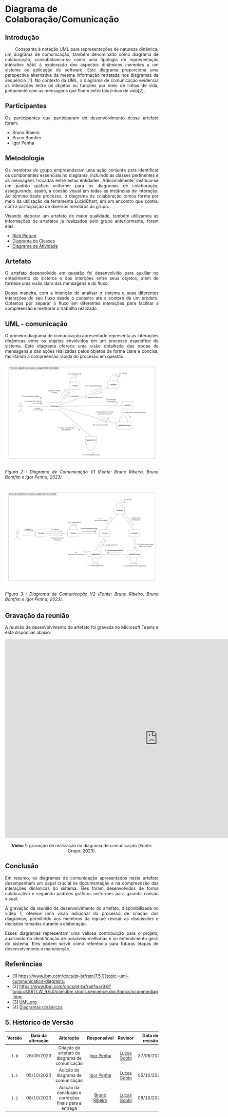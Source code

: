 <div class="body">

# Diagrama de Colaboração/Comunicação

## Introdução

<div align="justify">

&emsp;&emsp; Consoante à notação UML para representações de natureza dinâmica, um diagrama de comunicação, também denominado como diagrama de colaboração, 
consubstancia-se como uma tipologia de representação interativa hábil à exploração dos aspectos dinâmicos inerentes a um sistema ou aplicação de software. 
Este diagrama proporciona uma perspectiva alternativa da mesma informação retratada nos diagramas de sequência [1]. No contexto da UML,
o diagrama de comunicação evidencia as interações entre os objetos ou funções por meio de linhas de vida, juntamente com as 
mensagens que fluem entre tais linhas de vida[2].

## Participantes

Os participantes que participaram do desenvolvimento desse artefato foram:

- Bruno Ribeiro
- Bruno Bomfim
- Igor Penha

## Metodologia

Os membros do grupo empreenderam uma ação conjunta para identificar os componentes essenciais no diagrama, incluindo as classes 
pertinentes e as mensagens trocadas entre estas entidades. Adicionalmente, instituiu-se um padrão gráfico uniforme para os diagramas de colaboração, 
assegurando, assim, a coesão visual em todas as instâncias de interação. Ao término deste processo, o diagrama de colaboração tomou forma por 
meio da utilização da ferramenta LucidChart, em um encontro que contou com a participação de diversos membros do grupo.

Visando elaborar um artefato de maior qualidade, também utilizamos as informações de artefatos já realizados pelo grupo anteriormente, foram eles:

- [Rich Picture](https://unbarqdsw2023-2.github.io/2023.2_G4_ProjetoAmericanas/#/Base/richPicture)
- [Diagrama de Classes]()
- [Diagrama de Atividade]()

## Artefato

O artefato desenvolvido em questão foi desenvolvido para auxiliar no entedimento do sistema e das interções entre seus objetos, além de 
fornece uma visão clara das mensagens e do fluxo.

Dessa maneira, com a intenção de analisar o sistema e suas diferentes interações do seu fluxo desde o cadastro até a compra de um produto.
Optamos por separar o fluxo em diferentes interações para facilitar a compreensão e melhorar o trabalho realizado.

## UML - comunicação

O primeiro diagrama de comunicação apresentado representa as interações dinâmicas entre os objetos envolvidos em um processo específico do sistema. Este diagrama oferece uma visão detalhada das trocas de mensagens e das ações realizadas pelos objetos de forma clara e concisa, facilitando a compreensão rápida do processo em questão.

<div style="display: center; align-items: center;">
  <img src="../../images/t2-Modelagem/DiagramaComunicacao.png" alt="Diagrama de comunicação" style="margin-right: 20px;"/>
  <div style="flex-grow: 1;">
    <h6 style="text-align: flex;">
    Figura 2 : Diagrama de Comunicação V1 (Fonte: Bruno Ribeiro, Bruno Bomfim e Igor Penha, 2023).
    </h6>
  </div>
</div>

<div style="display: center; align-items: center;">
  <img src="../../images/t2-Modelagem/diagramaComunicacaoAmericanas.png" alt="Diagrama de comunicação" style="margin-right: 20px;"/>
  <div style="flex-grow: 1;">
    <h6 style="text-align: flex;">
    Figura 3 : Diagrama de Comunicação V2 (Fonte: Bruno Ribeiro, Bruno Bomfim e Igor Penha, 2023).
    </h6>
  </div>
</div>


## Gravação da reunião

A reunião de desenvolvimento do artefato foi gravada no Microsoft Teams e está disponível abaixo: 

<iframe width="1000vw" height="650vh" src="https://www.youtube.com/embed/QJ08eS1TtVs" title="Diagrama de comunicação" frameborder="0" allow="accelerometer; autoplay; clipboard-write; encrypted-media; gyroscope; picture-in-picture" allowfullscreen=""></iframe>
<div align="center">
<p> <b>Vídeo 1</b>: gravação de realização do diagrama de comunicação (Fonte: Grupo. 2023).</p>
</div>

## Conclusão

Em resumo, os diagramas de comunicação apresentados neste artefato desempenham um papel crucial na documentação e na compreensão das interações dinâmicas do sistema. Eles foram desenvolvidos de forma colaborativa e seguindo padrões gráficos uniformes para garantir coesão visual.

A gravação da reunião de desenvolvimento do artefato, disponibilizada no vídeo 1, oferece uma visão adicional do processo de criação dos diagramas, permitindo aos membros da equipe revisar as discussões e decisões tomadas durante a elaboração.

Esses diagramas representam uma valiosa contribuição para o projeto, auxiliando na identificação de possíveis melhorias e no entendimento geral do sistema. Eles podem servir como referência para futuras etapas de desenvolvimento e manutenção.

## Referências

</div>

- [1] https://www.ibm.com/docs/pt-br/rsm/7.5.0?topic=uml-communication-diagrams;
- [2] https://www.ibm.com/docs/pt-br/radfws/9.6?topic=SSRTLW_9.6.0/com.ibm.xtools.sequence.doc/topics/ccommndiag.htm;
- [3] [UML.org](https://www.uml.org/what-is-uml.htm)
- [4] [Diagramas dinâmicos](https://aprender3.unb.br/pluginfile.php/2482561/mod_label/intro/Arquitetura%20e%20Desenho%20de%20Software%20-%20Aula%20Modelagem%20UML%20Din%C3%A2mica%20-%20Profa.%20Milene.pdf)

## 5. Histórico de Versão

|  Versão  |   Data da alteração  |   Alteração  |  Responsável  |  Revisor  | Data de revisão |
| :------: | :------------------: | :-----------: | :--------------: | :--------: | :-----------------: |
| `1.0` | 26/09/2023 | Criação do artefato de diagrama de comunicação | [Igor Penha](https://github.com/igorpenhaa) | [Lucas Gobbi](https://github.com/lucasbergholz) | 27/09/2023 |
| `1.1` | 05/10/2023 | Adição do diagrama de comunicação | [Igor Penha](https://github.com/igorpenhaa) | [Lucas Gobbi](https://github.com/lucasbergholz) | 05/10/2023 |
| `1.2` | 08/10/2023 | Adição da conclusão e correções finais para a entrega | [Bruno Ribeiro](https://github.com/BrunoRiibeiro) | [Lucas Gobbi](https://github.com/lucasbergholz) | 08/10/2023 |

</div>
